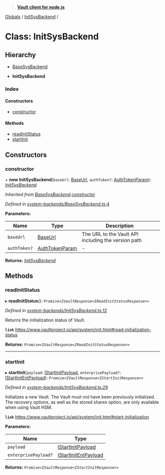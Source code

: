 > **[Vault client for node.js](../README.md)**

[Globals](../globals.md) / [InitSysBackend](initsysbackend.md) /

# Class: InitSysBackend

## Hierarchy

  * [BaseSysBackend](basesysbackend.md)

  * **InitSysBackend**

### Index

#### Constructors

* [constructor](initsysbackend.md#constructor)

#### Methods

* [readInitStatus](initsysbackend.md#readinitstatus)
* [startInit](initsysbackend.md#startinit)

## Constructors

###  constructor

\+ **new InitSysBackend**(`baseUrl`: [BaseUrl](../globals.md#baseurl), `authToken?`: [AuthTokenParam](../globals.md#authtokenparam)): *[InitSysBackend](initsysbackend.md)*

*Inherited from [BaseSysBackend](basesysbackend.md).[constructor](basesysbackend.md#constructor)*

*Defined in [system-backends/BaseSysBackend.ts:4](https://github.com/theogravity/vault-tacular/blob/f2b3676/src/system-backends/BaseSysBackend.ts#L4)*

**Parameters:**

Name | Type | Description |
------ | ------ | ------ |
`baseUrl` | [BaseUrl](../globals.md#baseurl) | The URL to the Vault API including the version path |
`authToken?` | [AuthTokenParam](../globals.md#authtokenparam) | - |

**Returns:** *[InitSysBackend](initsysbackend.md)*

## Methods

###  readInitStatus

▸ **readInitStatus**(): *`Promise<IVaultResponse<IReadInitStatusResponse>>`*

*Defined in [system-backends/InitSysBackend.ts:12](https://github.com/theogravity/vault-tacular/blob/f2b3676/src/system-backends/InitSysBackend.ts#L12)*

Returns the initialization status of Vault.

**`link`** https://www.vaultproject.io/api/system/init.html#read-initialization-status

**Returns:** *`Promise<IVaultResponse<IReadInitStatusResponse>>`*

___

###  startInit

▸ **startInit**(`payload`: [IStartInitPayload](../interfaces/iinitsysbackend.istartinitpayload.md), `enterprisePayload?`: [IStartInitEntPayload](../interfaces/iinitsysbackend.istartinitentpayload.md)): *`Promise<IVaultResponse<IStartInitResponse>>`*

*Defined in [system-backends/InitSysBackend.ts:29](https://github.com/theogravity/vault-tacular/blob/f2b3676/src/system-backends/InitSysBackend.ts#L29)*

Initializes a new Vault. The Vault must not have been previously initialized. The recovery
options, as well as the stored shares option, are only available when using Vault HSM.

**`link`** https://www.vaultproject.io/api/system/init.html#start-initialization

**Parameters:**

Name | Type |
------ | ------ |
`payload` | [IStartInitPayload](../interfaces/iinitsysbackend.istartinitpayload.md) |
`enterprisePayload?` | [IStartInitEntPayload](../interfaces/iinitsysbackend.istartinitentpayload.md) |

**Returns:** *`Promise<IVaultResponse<IStartInitResponse>>`*